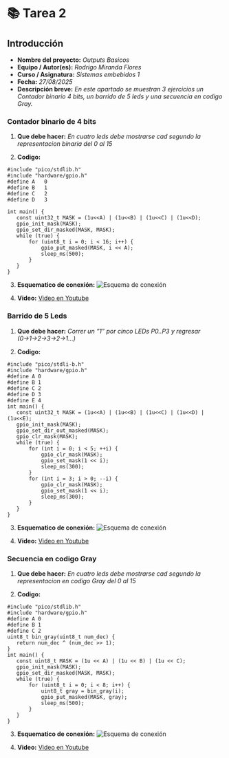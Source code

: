 # 📚 **Tarea 2**

## **Introducción**

- **Nombre del proyecto:** _Outputs Basicos_  
- **Equipo / Autor(es):** _Rodrigo Miranda Flores_  
- **Curso / Asignatura:** _Sistemas embebidos 1_  
- **Fecha:** _27/08/2025_  
- **Descripción breve:** _En este apartado se muestran 3 ejercicios un Contador binario 4 bits, un barrido de 5 leds y una secuencia en codigo Gray._

### **Contador binario de 4 bits**

1) **Que debe hacer:**
_En cuatro leds debe mostrarse cad segundo la representacion binaria del 0 al 15_

2) **Codigo:**
``` 
#include "pico/stdlib.h"
#include "hardware/gpio.h"
#define A   0
#define B   1
#define C   2
#define D   3

int main() {
   const uint32_t MASK = (1u<<A) | (1u<<B) | (1u<<C) | (1u<<D);
   gpio_init_mask(MASK);
   gpio_set_dir_masked(MASK, MASK);  
   while (true) {
       for (uint8_t i = 0; i < 16; i++) {
           gpio_put_masked(MASK, i << A);
           sleep_ms(500);                
       }
   }
}
```

3) **Esquematico de conexión:**
![Esquema de conexión](T2E1.png)

4) **Video:**
[Video en Youtube](https://youtube.com/shorts/r_rv_efIPUs)


### **Barrido de 5 Leds**

1) **Que debe hacer:**
_Correr un “1” por cinco LEDs P0..P3 y regresar (0→1→2→3→2→1…)_

2) **Codigo:**
``` 
#include "pico/stdli-b.h"
#include "hardware/gpio.h"
#define A 0  
#define B 1  
#define C 2  
#define D 3
#define E 4  
int main() {
   const uint32_t MASK = (1u<<A) | (1u<<B) | (1u<<C) | (1u<<D) | (1u<<E);
   gpio_init_mask(MASK);
   gpio_set_dir_out_masked(MASK);  
   gpio_clr_mask(MASK);            
   while (true) {
       for (int i = 0; i < 5; ++i) {
           gpio_clr_mask(MASK);                
           gpio_set_mask(1 << i);              
           sleep_ms(300);
       }
       for (int i = 3; i > 0; --i) {
           gpio_clr_mask(MASK);
           gpio_set_mask(1 << i);
           sleep_ms(300);
       }
   }
}
```

3) **Esquematico de conexión:**
![Esquema de conexión](T2E2.png)

4) **Video:** 
[Video en Youtube](https://youtu.be/VObCDqgfttQ)


### **Secuencia en codigo Gray**

1) **Que debe hacer:**
_En cuatro leds debe mostrarse cad segundo la representacion en codigo Gray del 0 al 15_

2) **Codigo:**
```
#include "pico/stdlib.h"
#include "hardware/gpio.h"
#define A 0
#define B 1
#define C 2
uint8_t bin_gray(uint8_t num_dec) {
   return num_dec ^ (num_dec >> 1);
}
int main() {
   const uint8_t MASK = (1u << A) | (1u << B) | (1u << C);
   gpio_init_mask(MASK);
   gpio_set_dir_masked(MASK, MASK);
   while (true) {
       for (uint8_t i = 0; i < 8; i++) {
           uint8_t gray = bin_gray(i);
           gpio_put_masked(MASK, gray);
           sleep_ms(500);
       }
   }
}
```

3) **Esquematico de conexión:**
![Esquema de conexión](T2E3.png)

4) **Video:**
[Video en Youtube](https://youtube.com/shorts/lCM-7CqCMcQ)